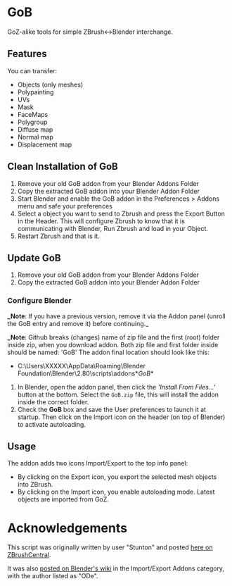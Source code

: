 # GoB

GoZ-alike tools for simple ZBrush<->Blender interchange.

## Features
You can transfer:
* Objects (only meshes)
* Polypainting
* UVs
* Mask
* FaceMaps
* Polygroup
* Diffuse map
* Normal map
* Displacement map

## Clean Installation of GoB
1. Remove your old GoB addon from your Blender Addons Folder
2. Copy the extracted GoB addon into your Blender Addon Folder
3. Start Blender and enable the GoB addon in the Preferences > Addons menu and safe your preferences
4. Select a object you want to send to Zbrush and press the Export Button in the Header. 
   This will configure Zbrush to know that it is communicating with Blender, Run Zbrush and load in your Object.
5. Restart Zbrush and that is it.

## Update GoB
1. Remove your old GoB addon from your Blender Addons Folder
2. Copy the extracted GoB addon into your Blender Addon Folder


### Configure Blender
**_Note**: If you have a previous version, remove it via the Addon panel (unroll the GoB entry and remove it) before continuing._

**_Note**: Github breaks (changes) name of zip file and the first (root) folder inside zip, when you download addon. Both zip file and first folder inside should be named: 'GoB'
The addon final location should look like this:
* C:\Users\XXXXX\AppData\Roaming\Blender Foundation\Blender\2.80\scripts\addons\**GoB**

1. In Blender, open the addon panel, then click the _'Install From Files...'_ button at the bottom. Select the `GoB.zip` file, this will install the addon inside the correct folder.
3. Check the **GoB** box and save the User preferences to launch it at startup. Then click on the Import icon on the header (on top of Blender) to activate autoloading.


## Usage
The addon adds two icons Import/Export to the top info panel:
* By clicking on the Export icon, you export the selected mesh objects into ZBrush.
* By clicking on the Import icon, you enable  autoloading mode. Latest objects are imported from GoZ.


# Acknowledgements
This script was originally written by user "Stunton" and posted [here on ZBrushCentral](http://www.zbrushcentral.com/showthread.php?127419-GoB-an-unofficial-GoZ-for-Blender).

It was also [posted on Blender's wiki](https://en.blender.org/index.php/Extensions:2.6/Py/Scripts/Import-Export/GoB_ZBrush_import_export) in the Import/Export Addons category, with the author listed as "ODe".
